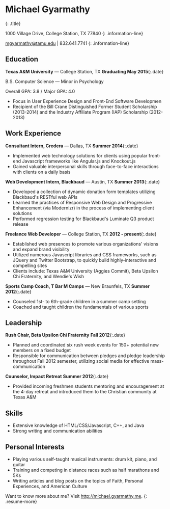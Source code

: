 # Michael Gyarmathy
{: .title}

1000 Village Drive, College Station, TX 77840
{: .information-line}

mgyarmathy@tamu.edu &#124; 832.641.7741
{: .information-line}


## Education

**Texas A&M University** — College Station, TX
**Graduating May 2015**{:.date}

B.S. Computer Science — Minor in Psychology

Overall GPA: 3.8 / Major GPA: 4.0

   - Focus in User Experience Design and Front-End Software Developmen
   - Recipient of the Bill Crane Distinguished Former Student Scholarship (2013-2014) and the Industry Affiliate Program (IAP) Scholarship (2012-2013)


## Work Experience

**Consultant Intern, Credera** — Dallas, TX
**Summer 2014**{:.date}

   - Implemented web technology solutions for clients using popular front-end Javascript frameworks like Angular.js and Knockout.js
   - Gained valuable interpersonal skills through face-to-face interactions with clients on a daily basis

**Web Development Intern, Blackbaud** — Austin, TX
**Summer 2013**{:.date}

   - Developed a collection of dynamic donation form templates utilizing Blackbaud's RESTful web APIs
   - Learned the practices of Responsive Web Design and Progressive Enhancement (via Modernizr) in the process of implementing client solutions
   - Performed regression testing for Blackbaud's Luminate Q3 product release

**Freelance Web Developer** — College Station, TX
**2012 - present**{:.date}

   - Established web presences to promote various organizations' visions and expand brand visibility
   - Utilized numerous Javascript libraries and CSS frameworks, such as JQuery and Twitter Bootstrap, to quickly build highly-interactive and compelling sites
   - Clients include: Texas A&M University (Aggies Commit), Beta Upsilon Chi Fraternity, and Wendie's Wish

**Sports Camp Coach, T Bar M Camps** — New Braunfels, TX
**Summer 2012**{:.date}

   - Counseled 1st- to  6th-grade children in a summer camp setting
   - Coached and taught children the fundamentals of various sports

## Leadership

**Rush Chair, Beta Upsilon Chi Fraternity**
**Fall 2012**{:.date}

   - Planned and coordinated six rush week events for 150+ potential new members on a fixed budget
   - Responsible for communication between pledges and pledge leadership throughout Fall 2012 semester, utilizing social media for effective mass-communication

**Counselor, Impact Retreat**
**Summer 2012**{:.date}

   - Provided incoming freshmen students mentoring and encouragement at the 4-day retreat and introduced them to the Christian community at Texas A&M

## Skills
   - Extensive knowledge of HTML/CSS/Javascript, C++, and Java
   - Strong writing and communication abilities

## Personal Interests
   - Playing various self-taught musical instruments: drum kit, piano, and guitar
   - Training and competing in distance races such as half marathons and 5Ks
   - Writing articles and blog posts on the topics of Faith, Personal Experiences, and American Culture

Want to know more about me? Visit http://michael.gyarmathy.me.
{: .resume-more}